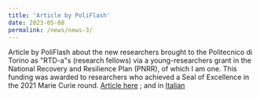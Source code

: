 ```yaml
---
title: 'Article by PoliFlash'
date: 2023-05-08
permalink: /news/news-3/
---
```


Article by PoliFlash about the new researchers brought to the Politecnico di Torino 
as "RTD-a"s (research fellows) via a young-researchers grant in the National Recovery 
and Resilience Plan (PNRR), of which I am one. This funding was awarded to researchers 
who achieved a Seal of Excellence in the 2021 Marie Curie round.
[Article here](https://www.polito.it/en/polito/communication-and-press-office/poliflash/young-researchers-pnrr-call-seven-young-postdocs-at-the) ; and in [Italian](https://www.polito.it/ateneo/comunicazione-e-ufficio-stampa/poliflash/bando-pnrr-young-researchers-sette-giovani-postdoc-al)
